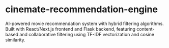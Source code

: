 # cinemate-recommendation-engine
AI-powered movie recommendation system with hybrid filtering algorithms. Built with React/Next.js frontend and Flask backend, featuring content-based and collaborative filtering using TF-IDF vectorization and cosine similarity.
